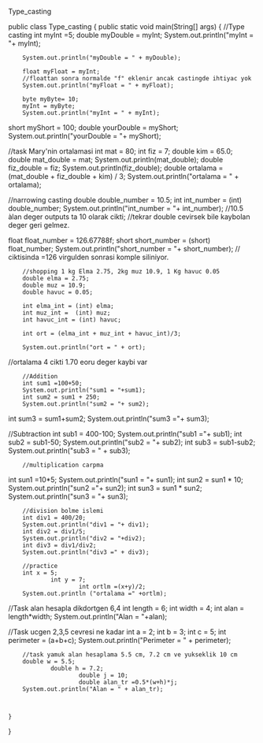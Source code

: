 Type_casting


public class Type_casting {
    public static void main(String[] args) {
       //Type casting
       int myInt =5;
       double myDouble = myInt;
        System.out.println("myInt = "+ myInt);

        System.out.println("myDouble = " + myDouble);

        float myFloat = myInt;
        //floattan sonra normalde "f" eklenir ancak castingde ihtiyac yok
        System.out.println("myFloat = " + myFloat);

        byte myByte= 10;
        myInt = myByte;
        System.out.println("myInt = " + myInt);

short myShort = 100;
double yourDouble = myShort;
        System.out.println("yourDouble = "+ myShort);

//task Mary'nin ortalamasi
        int mat = 80;
        int fiz = 7;
        double kim = 65.0;
        double mat_double = mat;
        System.out.println(mat_double);
        double fiz_double = fiz;
        System.out.println(fiz_double);
        double ortalama = (mat_double + fiz_double + kim) / 3;
        System.out.println("ortalama = " + ortalama);

//narrowing casting
        double double_number = 10.5;
        int int_number = (int) double_number;
        System.out.println("int_number = "+ int_number);
        //10.5 àlan deger outputs ta 10 olarak cikti;
        //tekrar double cevirsek bile kaybolan deger geri gelmez.


float float_number = 126.67788f;
short short_number = (short) float_number;
        System.out.println("short_number = "+ short_number);
        // ciktisinda =126 virgulden sonrasi komple siliniyor.

        //shopping 1 kg Elma 2.75, 2kg muz 10.9, 1 Kg havuc 0.05
        double elma = 2.75;
        double muz = 10.9;
        double havuc = 0.05;

        int elma_int = (int) elma;
        int muz_int =  (int) muz;
        int havuc_int = (int) havuc;

        int ort = (elma_int + muz_int + havuc_int)/3;

        System.out.println("ort = " + ort);
//ortalama 4 cikti 1.70 eoru deger kaybi var

        //Addition
        int sum1 =100+50;
        System.out.println("sum1 = "+sum1);
        int sum2 = sum1 + 250;
        System.out.println("sum2 = "+ sum2);
int sum3 = sum1+sum2;
        System.out.println("sum3 ="+ sum3);

//Subtraction
        int sub1 = 400-100;
        System.out.println("sub1 ="+ sub1);
        int sub2 = sub1-50;
        System.out.println("sub2 = "+ sub2);
int sub3 = sub1-sub2;
        System.out.println("sub3 = " + sub3);


        //multiplication carpma

int sun1 =10*5;
        System.out.println("sun1 = "+ sun1);
int sun2 = sun1 * 10;
        System.out.println("sun2 ="+ sun2);
        int sun3 = sun1 * sun2;
        System.out.println("sun3 = "+ sun3);

        //division bolme islemi
        int div1 = 400/20;
        System.out.println("div1 = "+ div1);
        int div2 = div1/5;
        System.out.println("div2 = "+div2);
        int div3 = div1/div2;
        System.out.println("div3 =" + div3);

        //practice
        int x = 5;
                int y = 7;
                        int ortlm =(x+y)/2;
        System.out.println ("ortalama =" +ortlm);


//Task alan hesapla dikdortgen 6,4
        int length = 6;
                int width = 4;
                        int alan = length*width;
        System.out.println("Alan = "+alan);

//Task ucgen 2,3,5 cevresi ne kadar
        int a = 2;
        int b = 3;
        int c = 5;
        int perimeter = (a+b+c);
        System.out.println("Perimeter = " + perimeter);


        //task yamuk alan hesaplama 5.5 cm, 7.2 cm ve yukseklik 10 cm
        double w = 5.5;
                double h = 7.2;
                        double j = 10;
                        double alan_tr =0.5*(w+h)*j;
        System.out.println("Alan = " + alan_tr);



    }
}
